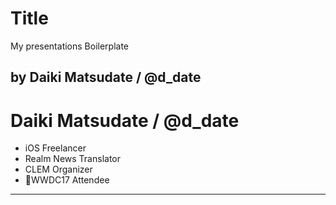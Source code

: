 # Title

My presentations Boilerplate

by Daiki Matsudate / @d_date
---

# Daiki Matsudate / @d_date

- iOS Freelancer
- Realm News Translator
- CLEM Organizer
- WWDC17 Attendee

---


